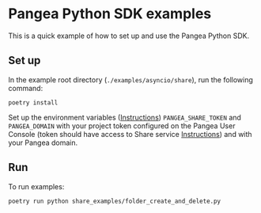 # Pangea Python SDK examples

This is a quick example of how to set up and use the Pangea Python SDK.

## Set up

In the example root directory (`./examples/asyncio/share`), run the following command:

```
poetry install
```

Set up the environment variables ([Instructions](https://pangea.cloud/docs/share/#set-your-environment-variables)) `PANGEA_SHARE_TOKEN` and `PANGEA_DOMAIN` with your project token configured on the Pangea User Console (token should have access to Share service [Instructions](https://pangea.cloud/docs/admin-guide/tokens)) and with your Pangea domain.

## Run

To run examples:

```
poetry run python share_examples/folder_create_and_delete.py
```
